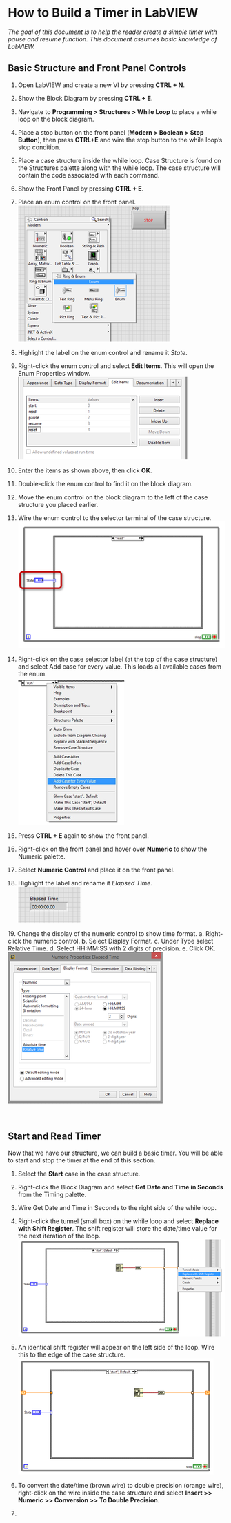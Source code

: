 # How to Build a Timer in LabVIEW

*The goal of this document is to help the reader create a simple timer with pause and resume function. This document assumes basic knowledge of LabVIEW.*

## Basic Structure and Front Panel Controls
1.	Open LabVIEW and create a new VI by pressing **CTRL + N**.
2.	Show the Block Diagram by pressing **CTRL + E**.
3.	Navigate to **Programming > Structures > While Loop** to place a while loop on the block diagram.
4.	Place a stop button on the front panel (**Modern > Boolean > Stop Button**), then press **CTRL+E** and wire the stop button to the while loop’s stop condition.
5.	Place a case structure inside the while loop. Case Structure is found on the Structures palette along with the while loop. The case structure will contain the code associated with each command.
6.	Show the Front Panel by pressing **CTRL + E**.
7.	Place an enum control on the front panel.  
 ![Where to find the enum control](images/enumControlMenu.png)
8.	Highlight the label on the enum control and rename it *State*.
9.	Right-click the enum control and select **Edit Items**. This will open the Enum Properties window.  
 ![Enum properties window](images/enumPropertiesWindow.png)
10.	Enter the items as shown above, then click **OK**.
11.	Double-click the enum control to find it on the block diagram.
12.	Move the enum control on the block diagram to the left of the case structure you placed earlier.  
13.	Wire the enum control to the selector terminal of the case structure.  
 ![Enum wired to case selector of case structure](images/stateToCaseStructure.png)

14.	Right-click on the case selector label (at the top of the case structure) and select Add case for every value. This loads all available cases from the enum.  
  ![Add cases to the case structure](images/addCases.png)

15.	Press **CTRL + E** again to show the front panel.
16.	Right-click on the front panel and hover over **Numeric** to show the Numeric palette.
17.	Select **Numeric Control** and place it on the front panel.
18.	Highlight the label and rename it *Elapsed Time*.  
![Numeric control named elapsed time](images/numericControl.png)

[line break (above) is two spaces after line.]: #
19.	Change the display of the numeric control to show time format.
a.	Right-click the numeric control.
b.	Select Display Format.
c.	Under Type select Relative Time.
d.	Select HH:MM:SS with 2 digits of precision.
e.	Click OK.  
![Numeric control named elapsed time](images/numericControlDisplayFormat.png)

 
## Start and Read Timer
Now that we have our structure, we can build a basic timer. You will be able to start and stop the timer at the end of this section.

1.	Select the **Start** case in the case structure.
2.	Right-click the Block Diagram and select **Get Date and Time in Seconds** from the Timing palette.
3.	Wire Get Date and Time in Seconds to the right side of the while loop.
4.	Right-click the tunnel (small box) on the while loop and select **Replace with Shift Register**. The shift register will store the date/time value for the next iteration of the loop.  
![How to replace tunnel with shift register](images/replaceWithShiftRegister.png)

5.	An identical shift register will appear on the left side of the loop. Wire this to the edge of the case structure.  
 ![How to replace tunnel with shift register](images/shiftRegisterWired.png)

6.	To convert the date/time (brown wire) to double precision (orange wire), right-click on the wire inside the case structure and select **Insert  >>  Numeric >> Conversion >> To Double Precision**.
7.	

